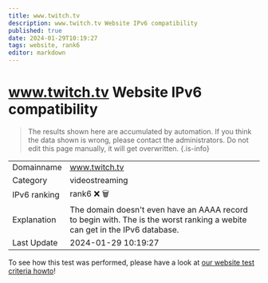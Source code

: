 ```yaml
---
title: www.twitch.tv
description: www.twitch.tv Website IPv6 compatibility
published: true
date: 2024-01-29T10:19:27
tags: website, rank6
editor: markdown
---
```


# www.twitch.tv Website IPv6 compatibility

> The results shown here are accumulated by automation. If you think the data shown is wrong, please contact the administrators. 
> Do not edit this page manually, it will get overwritten.
{.is-info}


|   |   |
| - | - |
| Domainname | www.twitch.tv
| Category | videostreaming |
| IPv6 ranking | rank6 :x: :wastebasket: |
| Explanation | The domain doesn't even have an AAAA record to begin with. The is the worst ranking a webite can get in the IPv6 database. |
| Last Update | 2024-01-29 10:19:27 |

To see how this test was performed, please have a look at [our website test criteria howto](/howto/testcriteria/website)!

